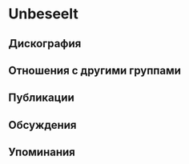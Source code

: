 # Unbeseelt



## Дискография


## Отношения с другими группами


## Публикации


## Обсуждения


## Упоминания

